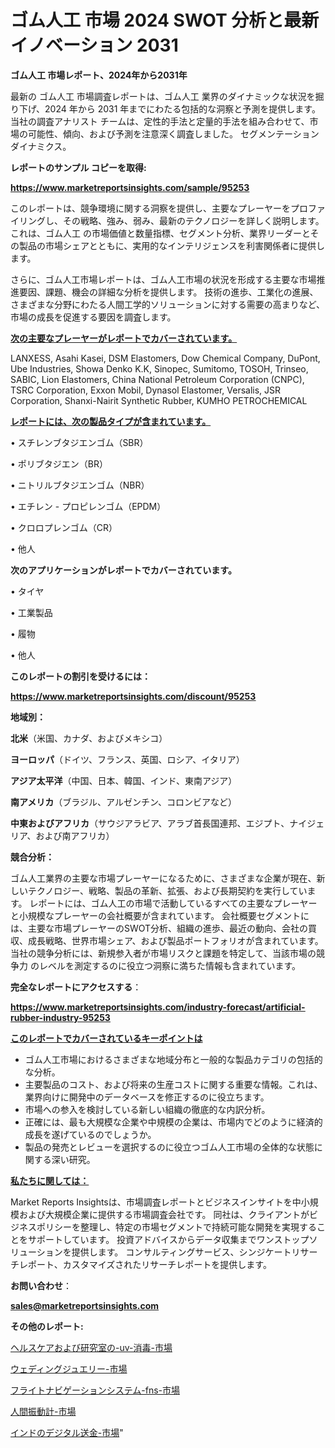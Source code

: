 # ゴム人工 市場 2024 SWOT 分析と最新イノベーション 2031

<strong>ゴム人工 市場レポート、2024年から2031年</strong>

最新の ゴム人工 市場調査レポートは、ゴム人工 業界のダイナミックな状況を掘り下げ、2024 年から 2031 年までにわたる包括的な洞察と予測を提供します。当社の調査アナリスト チームは、定性的手法と定量的手法を組み合わせて、市場の可能性、傾向、および予測を注意深く調査しました。 セグメンテーションダイナミクス。



<strong>レポートのサンプル コピーを取得:</strong> <a href=https://www.marketreportsinsights.com/sample/95253>

<strong><u>https://www.marketreportsinsights.com/sample/95253</u></strong></a>

このレポートは、競争環境に関する洞察を提供し、主要なプレーヤーをプロファイリングし、その戦略、強み、弱み、最新のテクノロジーを詳しく説明します。 これは、ゴム人工 の市場価値と数量指標、セグメント分析、業界リーダーとその製品の市場シェアとともに、実用的なインテリジェンスを利害関係者に提供します。

さらに、ゴム人工市場レポートは、ゴム人工市場の状況を形成する主要な市場推進要因、課題、機会の詳細な分析を提供します。 技術の進歩、工業化の進展、さまざまな分野にわたる人間工学的ソリューションに対する需要の高まりなど、市場の成長を促進する要因を調査します。



<strong><u>次の主要なプレーヤーがレポートでカバーされています。</u></strong>

LANXESS, Asahi Kasei, DSM Elastomers, Dow Chemical Company, DuPont, Ube Industries, Showa Denko K.K, Sinopec, Sumitomo, TOSOH, Trinseo, SABIC, Lion Elastomers, China National Petroleum Corporation (CNPC), TSRC Corporation, Exxon Mobil, Dynasol Elastomer, Versalis, JSR Corporation, Shanxi-Nairit Synthetic Rubber, KUMHO PETROCHEMICAL



<strong><u><b>レポートには、次の製品タイプが含まれています。</b></u></strong>

• スチレンブタジエンゴム（SBR）

• ポリブタジエン（BR）

• ニトリルブタジエンゴム（NBR）

• エチレン - プロピレンゴム（EPDM）

• クロロプレンゴム（CR）

• 他人



<strong><b>次のアプリケーションがレポートでカバーされています。</b></strong>

• タイヤ

• 工業製品

• 履物

• 他人



<strong><b>このレポートの割引を受けるには：</b></strong><a href=https://www.marketreportsinsights.com/discount/95253>

<strong><u>https://www.marketreportsinsights.com/discount/95253</u></strong></a>



<strong>地域別：</strong>



<strong>北米</strong>（米国、カナダ、およびメキシコ）



<strong>ヨーロッパ</strong>（ドイツ、フランス、英国、ロシア、イタリア）



<strong>アジア太平洋</strong>（中国、日本、韓国、インド、東南アジア）



<strong>南アメリカ</strong>（ブラジル、アルゼンチン、コロンビアなど）



<strong>中東およびアフリカ</strong>（サウジアラビア、アラブ首長国連邦、エジプト、ナイジェリア、および南アフリカ）



<strong>競合分析：</strong>

ゴム人工業界の主要な市場プレーヤーになるために、さまざまな企業が現在、新しいテクノロジー、戦略、製品の革新、拡張、および長期契約を実行しています。 レポートには、ゴム人工の市場で活動しているすべての主要なプレーヤーと小規模なプレーヤーの会社概要が含まれています。 会社概要セグメントには、主要な市場プレーヤーのSWOT分析、組織の進歩、最近の動向、会社の買収、成長戦略、世界市場シェア、および製品ポートフォリオが含まれています。 当社の競争分析には、新規参入者が市場リスクと課題を特定して、当該市場の競争力 のレベルを測定するのに役立つ洞察に満ちた情報も含まれています。



<strong>完全なレポートにアクセスする</strong>：

<a href=https://www.marketreportsinsights.com/industry-forecast/artificial-rubber-industry-95253>

<strong><u>https://www.marketreportsinsights.com/industry-forecast/artificial-rubber-industry-95253</u></strong></a>



<strong><u><b>このレポートでカバーされているキーポイントは</b></u></strong>
<ul>
  <li>ゴム人工市場におけるさまざまな地域分布と一般的な製品カテゴリの包括的な分析。</li>
  <li>主要製品のコスト、および将来の生産コストに関する重要な情報。これは、業界向けに開発中のデータベースを修正するのに役立ちます。</li>
  <li>市場への参入を検討している新しい組織の徹底的な内訳分析。</li>
  <li>正確には、最も大規模な企業や中規模の企業は、市場内でどのように経済的成長を遂げているのでしょうか。</li>
  <li>製品の発売とレビューを選択するのに役立つゴム人工市場の全体的な状態に関する深い研究。</li>
</ul>


<strong><u><b>私たちに関しては：</b></u></strong>

Market Reports Insightsは、市場調査レポートとビジネスインサイトを中小規模および大規模企業に提供する市場調査会社です。 同社は、クライアントがビジネスポリシーを整理し、特定の市場セグメントで持続可能な開発を実現することをサポートしています。 投資アドバイスからデータ収集までワンストップソリューションを提供します。 コンサルティングサービス、シンジケートリサーチレポート、カスタマイズされたリサーチレポートを提供します。



<strong><b>お問い合わせ</b></strong>：

<a href=mailto:sales@marketreportsinsights.com>

<strong><u>sales@marketreportsinsights.com</u></strong></a>



<strong>その他のレポート:</strong>

<a href=https://www.linkedin.com/pulse/ヘルスケアおよび研究室の-uv-消毒-市場-2023-収益と成長ドライバー-peptf/>ヘルスケアおよび研究室の-uv-消毒-市場</a>

<a href=https://www.linkedin.com/pulse/ウェディングジュエリー-市場-2030-年までの需要に焦点を当てた-2023-ar4wf/>ウェディングジュエリー-市場</a>

<a href=https://www.linkedin.com/pulse/フライトナビゲーションシステム-fns-市場-2023-推進要因と成長機会-2030-pr-news-hub-e1zwf/>フライトナビゲーションシステム-fns-市場</a>

<a href=https://www.linkedin.com/pulse/人間振動計-市場-2023-swot-分析と成長率-2030-pr-news-hub-kfnaf/>人間振動計-市場</a>

<a href=https://www.linkedin.com/pulse/インドのデジタル送金-市場-2023-新興市場-将来の動向と市場需要-r30if/>インドのデジタル送金-市場</a>"
